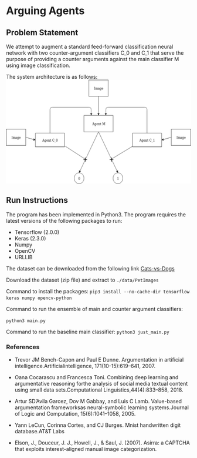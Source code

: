 # Arguing Agents

## Problem Statement

We attempt to augment a standard feed-forward classification neural network with two counter-argument classifiers C_0 and C_1 that serve the purpose of providing a counter arguments against the main classifier M using image classification.

The system architecture is as follows:
![Alt text](./assets/model_arch.png?raw=True "Model Architecture")

## Run Instructions

The program has been implemented in Python3. The program requires the latest versions of the following packages to run:
* Tensorflow (2.0.0)
* Keras (2.3.0)
* Numpy
* OpenCV
* URLLIB

The dataset can be downloaded from the following link
[Cats-vs-Dogs](https://download.microsoft.com/download/3/E/1/3E1C3F21-ECDB-4869-8368-6DEBA77B919F/kagglecatsanddogs_3367a.zip)

Download the dataset (zip file) and extract to ```./data/PetImages```

Command to install the packages:
```pip3 install --no-cache-dir tensorflow keras numpy opencv-python```

Command to run the ensemble of main and counter argument classifiers:

```python3 main.py```

Command to run the baseline main classifier:
```python3 just_main.py```


### References

*   Trevor JM Bench-Capon and Paul E Dunne.   Argumentation in artificial intelligence.Artificialintelligence, 171(10-15):619–641, 2007.

* Oana Cocarascu and Francesca Toni.   Combining deep learning and argumentative reasoning forthe  analysis  of  social  media  textual  content  using  small  data  sets.Computational  Linguistics,44(4):833–858, 2018.

* Artur SD’Avila Garcez, Dov M Gabbay, and Luis C Lamb. Value-based argumentation frameworksas neural-symbolic learning systems.Journal of Logic and Computation, 15(6):1041–1058, 2005.

* Yann LeCun, Corinna Cortes, and CJ Burges.  Mnist handwritten digit database.AT&T Labs

* Elson, J., Douceur, J. J., Howell, J., & Saul, J. (2007). Asirra: a CAPTCHA that exploits interest-aligned manual image categorization.
